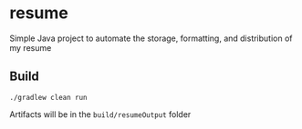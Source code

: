 # resume
Simple Java project to automate the storage, formatting, and distribution of my resume

## Build

`./gradlew clean run`

Artifacts will be in the `build/resumeOutput` folder
